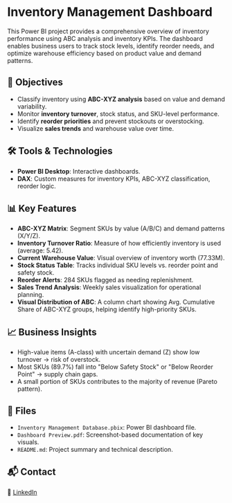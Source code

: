 # Inventory Management Dashboard

This Power BI project provides a comprehensive overview of inventory performance using ABC analysis and inventory KPIs. The dashboard enables business users to track stock levels, identify reorder needs, and optimize warehouse efficiency based on product value and demand patterns.

## 📌 Objectives

- Classify inventory using **ABC-XYZ analysis** based on value and demand variability.
- Monitor **inventory turnover**, stock status, and SKU-level performance.
- Identify **reorder priorities** and prevent stockouts or overstocking.
- Visualize **sales trends** and warehouse value over time.

## 🛠 Tools & Technologies

- **Power BI Desktop**: Interactive dashboards.
- **DAX**: Custom measures for inventory KPIs, ABC-XYZ classification, reorder logic.

## 📊 Key Features

- **ABC-XYZ Matrix**: Segment SKUs by value (A/B/C) and demand patterns (X/Y/Z).
- **Inventory Turnover Ratio**: Measure of how efficiently inventory is used (average: 5.42).
- **Current Warehouse Value**: Visual overview of inventory worth (77.33M).
- **Stock Status Table**: Tracks individual SKU levels vs. reorder point and safety stock.
- **Reorder Alerts**: 284 SKUs flagged as needing replenishment.
- **Sales Trend Analysis**: Weekly sales visualization for operational planning.
- **Visual Distribution of ABC**: A column chart showing Avg. Cumulative Share of ABC-XYZ groups, helping identify high-priority SKUs.

## 📈 Business Insights

- High-value items (A-class) with uncertain demand (Z) show low turnover → risk of overstock.
- Most SKUs (89.7%) fall into "Below Safety Stock" or "Below Reorder Point" → supply chain gaps.  
- A small portion of SKUs contributes to the majority of revenue (Pareto pattern).

## 📁 Files

- `Inventory Management Database.pbix`: Power BI dashboard file.
- `Dashboard Preview.pdf`: Screenshot-based documentation of key visuals.  
- `README.md`: Project summary and technical description.


## 📬 Contact
 
💼 [LinkedIn](https://www.linkedin.com/in/nguyen-thi-minh-huong/)
